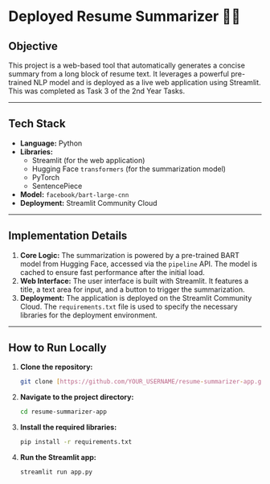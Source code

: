 # Deployed Resume Summarizer 📄🚀

## Objective
This project is a web-based tool that automatically generates a concise summary from a long block of resume text. It leverages a powerful pre-trained NLP model and is deployed as a live web application using Streamlit. This was completed as Task 3 of the 2nd Year Tasks.

---

## Tech Stack
* **Language:** Python
* **Libraries:**
    * Streamlit (for the web application)
    * Hugging Face `transformers` (for the summarization model)
    * PyTorch
    * SentencePiece
* **Model:** `facebook/bart-large-cnn`
* **Deployment:** Streamlit Community Cloud

---

## Implementation Details
1.  **Core Logic:** The summarization is powered by a pre-trained BART model from Hugging Face, accessed via the `pipeline` API. The model is cached to ensure fast performance after the initial load.
2.  **Web Interface:** The user interface is built with Streamlit. It features a title, a text area for input, and a button to trigger the summarization.
3.  **Deployment:** The application is deployed on the Streamlit Community Cloud. The `requirements.txt` file is used to specify the necessary libraries for the deployment environment.

---

## How to Run Locally
1.  **Clone the repository:**
    ```bash
    git clone [https://github.com/YOUR_USERNAME/resume-summarizer-app.git](https://github.com/YOUR_USERNAME/resume-summarizer-app.git)
    ```
2.  **Navigate to the project directory:**
    ```bash
    cd resume-summarizer-app
    ```
3.  **Install the required libraries:**
    ```bash
    pip install -r requirements.txt
    ```
4.  **Run the Streamlit app:**
    ```bash
    streamlit run app.py
    ```

